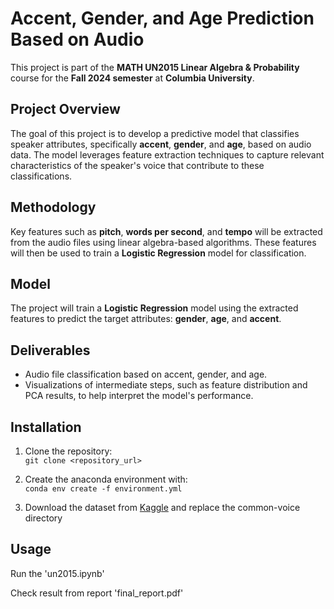 # Accent, Gender, and Age Prediction Based on Audio

This project is part of the **MATH UN2015 Linear Algebra & Probability** course for the **Fall 2024 semester** at **Columbia University**.

## Project Overview
The goal of this project is to develop a predictive model that classifies speaker attributes, specifically **accent**, **gender**, and **age**, based on audio data. The model leverages feature extraction techniques to capture relevant characteristics of the speaker's voice that contribute to these classifications.

## Methodology
Key features such as **pitch**, **words per second**, and **tempo** will be extracted from the audio files using linear algebra-based algorithms. These features will then be used to train a **Logistic Regression** model for classification. 


## Model
The project will train a **Logistic Regression** model using the extracted features to predict the target attributes: **gender**, **age**, and **accent**.

## Deliverables
- Audio file classification based on accent, gender, and age.
- Visualizations of intermediate steps, such as feature distribution and PCA results, to help interpret the model's performance.


## Installation
1. Clone the repository:  
   `git clone <repository_url>`
   
2. Create the anaconda environment with:  
   `conda env create -f environment.yml`
   
3. Download the dataset from [Kaggle](https://www.kaggle.com/datasets/mozillaorg/common-voice) and replace the common-voice directory


## Usage
Run the 'un2015.ipynb'

Check result from report 'final_report.pdf'
